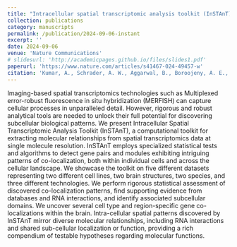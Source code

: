 ```yaml
---
title: "Intracellular spatial transcriptomic analysis toolkit (InSTAnT)"
collection: publications
category: manuscripts
permalink: /publication/2024-09-06-instant
excerpt: ''
date: 2024-09-06
venue: 'Nature Communications'
# slidesurl: 'http://academicpages.github.io/files/slides1.pdf'
paperurl: 'https://www.nature.com/articles/s41467-024-49457-w'
citation: 'Kumar, A., Schrader, A. W., Aggarwal, B., Boroojeny, A. E., Asadian, M., Lee, J., ... & Sinha, S. (2024). Intracellular spatial transcriptomic analysis toolkit (InSTAnT). Nature communications, 15(1), 7794.'
---
```


Imaging-based spatial transcriptomics technologies such as Multiplexed error-robust fluorescence in situ hybridization (MERFISH) can capture cellular processes in unparalleled detail. However, rigorous and robust analytical tools are needed to unlock their full potential for discovering subcellular biological patterns. We present Intracellular Spatial Transcriptomic Analysis Toolkit (InSTAnT), a computational toolkit for extracting molecular relationships from spatial transcriptomics data at single molecule resolution. InSTAnT employs specialized statistical tests and algorithms to detect gene pairs and modules exhibiting intriguing patterns of co-localization, both within individual cells and across the cellular landscape. We showcase the toolkit on five different datasets representing two different cell lines, two brain structures, two species, and three different technologies. We perform rigorous statistical assessment of discovered co-localization patterns, find supporting evidence from databases and RNA interactions, and identify associated subcellular domains. We uncover several cell type and region-specific gene co-localizations within the brain. Intra-cellular spatial patterns discovered by InSTAnT mirror diverse molecular relationships, including RNA interactions and shared sub-cellular localization or function, providing a rich compendium of testable hypotheses regarding molecular functions.
